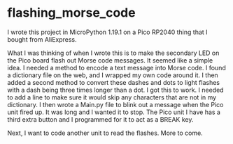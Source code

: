 # flashing_morse_code

I wrote this project in MicroPython 1.19.1 on a Pico RP2040 thing that I bought from AliExpress.

What I was thinking of when I wrote this is to make the secondary LED on the Pico board flash out Morse code messages. It seemed like a simple idea. I needed a method to encode a text message into Morse code. I found a dictionary file on the web, and I wrapped my own code around it. I then added a second method to convert these dashes and dots to light flashes with a dash being three times longer than a dot. I got this to work. I needed to add a line to make sure it would skip any characters that are not in my dictionary. I then wrote a Main.py file to blink out a message when the Pico unit fired up. It was long and I wanted it to stop. The Pico unit I have has a third extra button and I programmed for it to act as a BREAK key.

Next, I want to code another unit to read the flashes. More to come.

